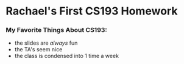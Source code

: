 # Rachael's First CS193 Homework
### My Favorite Things About CS193:
- the slides are _always_ fun
- the TA's seem nice
- the class is condensed into 1 time a week
